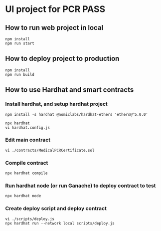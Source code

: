# UI project for PCR PASS

## How to run web project in local
```
npm install
npm run start
```

## How to deploy project to production
```
npm install
npm run build
```

## How to use Hardhat and smart contracts
### Install hardhat, and setup hardhat project
```
npm install -s hardhat @nomiclabs/hardhat-ethers 'ethers@^5.0.0'
```
```
npx hardhat
vi hardhat.config.js
```

### Edit main contract
```
vi ./contracts/MedicalPCRCertificate.sol
```

### Compile contract
```
npx hardhat compile
```

### Run hardhat node (or run Ganache) to deploy contract to test
```
npx hardhat node
```

### Create deploy script and deploy contract
```
vi ./scripts/deploy.js
npx hardhat run --network local scripts/deploy.js
```
